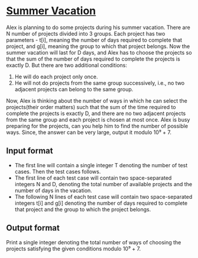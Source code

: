# [Summer Vacation][link]

Alex is planning to do some projects during his summer vacation. There are N number of projects divided into 3 groups. Each project has two parameters - t[i], meaning the number of days required to complete that project, and g[i], meaning the group to which that project belongs. Now the summer vacation will last for D days, and Alex has to choose the projects so that the sum of the number of days required to complete the projects is exactly D. But there are two additional conditions:

1. He will do each project only once.
2. He will not do projects from the same group successively, i.e., no two adjacent projects can belong to the same group.

Now, Alex is thinking about the number of ways in which he can select the projects(their order matters) such that the sum of the time required to complete the projects is exactly D, and there are no two adjacent projects from the same group and each project is chosen at most once. Alex is busy preparing for the projects, can you help him to find the number of possible ways. Since, the answer can be very large, output it modulo 10⁹ + 7.

## Input format

- The first line will contain a single integer T denoting the number of test cases. Then the test cases follows.
- The first line of each test case will contain two space-separated integers N and D, denoting the total number of available projects and the number of days in the vacation.
- The following N lines of each test case will contain two space-separated integers t[i] and g[i] denoting the number of days required to complete that project and the group to which the project belongs.

## Output format

Print a single integer denoting the total number of ways of choosing the projects satisfying the given conditions modulo 10⁹ + 7.

[link]: https://www.hackerearth.com/practice/algorithms/dynamic-programming/bit-masking/practice-problems/algorithm/summer-vacation-b0a74639/
